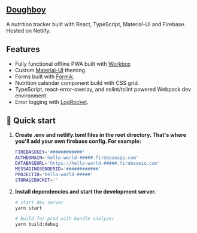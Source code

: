 ## [Doughboy](https://doughboy.io)

A nutrition tracker built with React, TypeScript, Material-UI and Firebase. Hosted on Netlify.

## Features

-   Fully functional offline PWA built with [Workbox](https://developers.google.com/web/tools/workbox/)
-   Custom [Material-UI](https://material-ui.com/) theming.
-   Forms built with [Formik](https://jaredpalmer.com/formik/).
-   Nutrition calendar component build with CSS grid.
-   TypeScript, react-error-overlay, and eslint/tslint powered Webpack dev environment.
-   Error logging with [LogRocket](https://logrocket.com/).

## 🚀 Quick start

1.  **Create .env and netlify.toml files in the root directory. That's where you'll add your own firebase config. For example:**

    ```sh
    FIREBASEKEY='############'
    AUTHDOMAIN='hello-world-#####.firebaseapp.com'
    DATABASEURL='https://hello-world-#####.firebaseio.com'
    MESSAGINGSENDERID='############'
    PROJECTID='hello-world-#####'
    STORAGEBUCKET=''
    ```

2.  **Install dependencies and start the development server.**

    ```sh
    # start dev server
    yarn start

    # build for prod with bundle analyzer
    yarn build:debug
    ```
